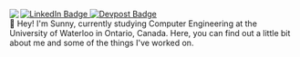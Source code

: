 <!-- [![Top Langs](https://github-readme-stats.vercel.app/api/top-langs/?username=chitsbits&layout=compact&hide=jupyter%20notebook,procfile,plsql,css&theme=material-palenight)](https://github.com/anuraghazra/github-readme-stats)
 -->

<div align="left">
  <p>
  <a href="https://github.com/anuraghazra/github-readme-stats">
      <img align="left" src="https://github-readme-stats.vercel.app/api/top-langs/?username=chitsbits&layout=compact&hide=jupyter%20notebook,procfile,plsql,css&theme=material-palenight"/>
  </a>
  </p>


  <div id="badges">
    <a href="https://www.linkedin.com/in/sunny-jiao/">
      <img src="https://img.shields.io/badge/LinkedIn-blue?logo=linkedin&logoColor=white&style=for-the-badge" alt="LinkedIn Badge"/>
    </a>
    <a href="https://devpost.com/chitsbits">
      <img src="https://img.shields.io/badge/-devpost-white?style=for-the-badge&logo=devpost&logoColor=black" alt="Devpost Badge"/>
    </a>
  </div>

  <div align="left">👋 Hey! I'm Sunny, currently studying Computer Engineering at the University of Waterloo in Ontario, Canada. Here, you can find out a little bit about me and some of the things I've worked on.
  </div>
</div>